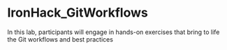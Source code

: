 # IronHack_GitWorkflows
In this lab, participants will engage in hands-on exercises that bring to life the Git workflows and best practices
